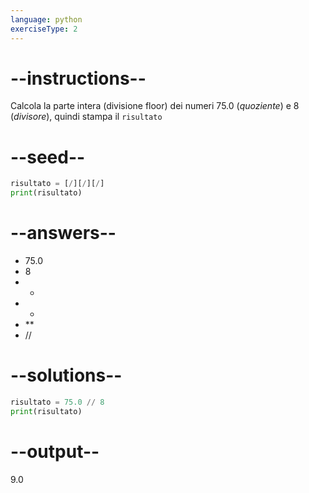 ```yaml
---
language: python
exerciseType: 2
---
```


# --instructions--

Calcola la parte intera (divisione floor) dei numeri 75.0 (*quoziente*) e 8 (*divisore*), quindi stampa il `risultato`

# --seed--

```python
risultato = [/][/][/]
print(risultato)
```

# --answers--

- 75.0
- 8
-  - 
-  * 
-  ** 
-  // 

# --solutions--

```python
risultato = 75.0 // 8
print(risultato)
```

# --output--

9.0
